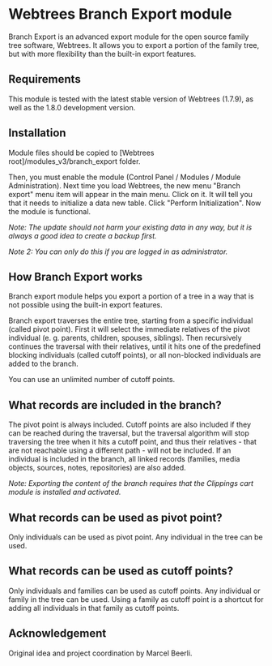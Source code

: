 # Webtrees Branch Export module

Branch Export is an advanced export module for the open source family tree software, Webtrees. It allows you to export a portion of the family tree, but with more flexibility than the built-in export features.

## Requirements

This module is tested with the latest stable version of Webtrees (1.7.9), as well as the 1.8.0 development version.

## Installation

Module files should be copied to [Webtrees root]/modules_v3/branch_export folder. 

Then, you must enable the module (Control Panel / Modules / Module Administration). Next time you load Webtrees, the new menu "Branch export" menu item will appear in the main menu. Click on it. It will tell you that it needs to initialize a data new table. Click "Perform Initialization". Now the module is functional.

*Note: The update should not harm your existing data in any way, but it is always a good idea to create a backup first.* 

*Note 2: You can only do this if you are logged in as administrator.*

## How Branch Export works

Branch export module helps you export a portion of a tree in a way that is not possible using the built-in export features.

Branch export traverses the entire tree, starting from a specific individual (called pivot point). First it will select the immediate relatives of the pivot individual (e. g. parents, children, spouses, siblings). Then recursively continues the traversal with their relatives, until it hits one of the predefined blocking individuals (called cutoff points), or all non-blocked individuals are added to the branch.

You can use an unlimited number of cutoff points.

## What records are included in the branch?

The pivot point is always included. Cutoff points are also included if they can be reached during the traversal, but the traversal algorithm will stop traversing the tree when it hits a cutoff point, and thus their relatives - that are not reachable using a different path - will not be included. If an individual is included in the branch, all linked records (families, media objects, sources, notes, repositories) are also added.

*Note: Exporting the content of the branch requires that the Clippings cart module is installed and activated.*

## What records can be used as pivot point?

Only individuals can be used as pivot point. Any individual in the tree can be used.

## What records can be used as cutoff points?

Only individuals and families can be used as cutoff points. Any individual or family in the tree can be used. Using a family as cutoff point is a shortcut for adding all individuals in that family as cutoff points.

## Acknowledgement

Original idea and project coordination by Marcel Beerli.